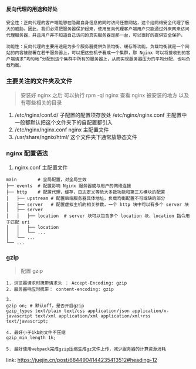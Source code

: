 #### 反向代理的用途和好处

```
安全性：正向代理的客户端能够在隐藏自身信息的同时访问任意网站，这个给网络安全代理了极大的威胁。因此，我们必须把服务器保护起来，使用反向代理客户端用户只能通过外来网来访问代理服务器，并且用户并不知道自己访问的真实服务器是那一台，可以很好的提供安全保护。

功能性：反向代理的主要用途是为多个服务器提供负债均衡、缓存等功能。负载均衡就是一个网站的内容被部署在若干服务器上，可以把这些机子看成一个集群，那 Nginx 可以将接收到的客户端请求“均匀地”分配到这个集群中所有的服务器上，从而实现服务器压力的平均分配，也叫负载均衡。
```

### 主要关注的文件夹及文件

> 安装好 nginx 之后 可以执行 rpm -ql nginx 查看 nginx 被安装的地方 以及有哪些相关的目录

1. /etc/nginx/conf.d/ 子配置的配置项存放处 /etc/nginx/nginx.conf 主配置中一般都默认把这个文件夹下的自配置都引入
2. /etc/nginx/nginx.conf nginx 主配置文件
3. /usr/share/ngnix/html/ 这个文件夹下通常放静态文件

### nginx 配置语法

1. nginx.conf 主配置文件

```
main        # 全局配置，对全局生效
├── events  # 配置影响 Nginx 服务器或与用户的网络连接
├── http    # 配置代理，缓存，日志定义等绝大多数功能和第三方模块的配置
│   ├── upstream # 配置后端服务器具体地址，负载均衡配置不可或缺的部分
│   ├── server   # 配置虚拟主机的相关参数，一个 http 块中可以有多个 server 块
│   ├── server
│   │   ├── location  # server 块可以包含多个 location 块，location 指令用于匹配 uri
│   │   ├── location
│   │   └── ...
│   └── ...
└── ...
```

### gzip

> 配置 gzip

```
1. 浏览器请求时携带请求头 ： Accept-Encoding: gzip
2. 服务器响应时携带： content-encoding: gzip

3.
gzip on; # 默认off，是否开启gzip
gzip_types text/plain text/css application/json application/x-javascript text/xml application/xml application/xml+rss text/javascript;

4. 最好小于1kb的文件不压缩
gzip_min_length 1k;

5. 最好使用webpack完成gzip压缩生成gz文件上传，减少服务器的计算资源消耗
```

link: https://juejin.cn/post/6844904144235413512#heading-12
